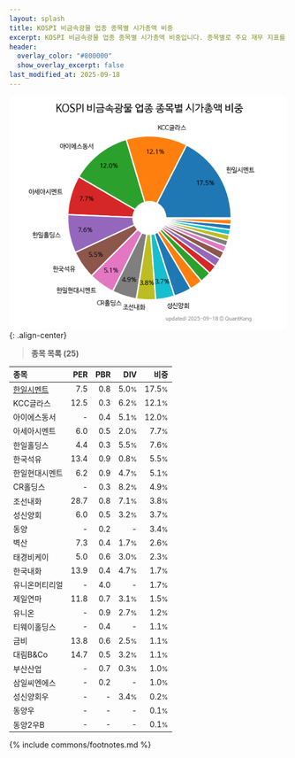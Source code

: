 ```yaml
---
layout: splash
title: KOSPI 비금속광물 업종 종목별 시가총액 비중
excerpt: KOSPI 비금속광물 업종 종목별 시가총액 비중입니다. 종목별로 주요 재무 지표를 함께 표시합니다.
header:
  overlay_color: "#800000"
  show_overlay_excerpt: false
last_modified_at: 2025-09-18
---
```



![KOSPI 비금속광물 업종 종목별 시가총액 비중](/stats/sector/images/kospi_업종_비금속광물_종목.png){: .align-center}


> **종목 목록 (25)**<a id="list"></a>

| **종목** | **PER** | **PBR** | **DIV** | **비중** |
| :------- | ------: | ------: | ------: | -------: |
| [한일시멘트](/300720/) | 7.5 | 0.8 | 5.0<small>%</small> | 17.5<small>%</small> |
| KCC글라스 | 12.5 | 0.3 | 6.2<small>%</small> | 12.1<small>%</small> |
| 아이에스동서 | - | 0.4 | 5.1<small>%</small> | 12.0<small>%</small> |
| 아세아시멘트 | 6.0 | 0.5 | 2.0<small>%</small> | 7.7<small>%</small> |
| 한일홀딩스 | 4.4 | 0.3 | 5.5<small>%</small> | 7.6<small>%</small> |
| 한국석유 | 13.4 | 0.9 | 0.8<small>%</small> | 5.5<small>%</small> |
| 한일현대시멘트 | 6.2 | 0.9 | 4.7<small>%</small> | 5.1<small>%</small> |
| CR홀딩스 | - | 0.3 | 8.2<small>%</small> | 4.9<small>%</small> |
| 조선내화 | 28.7 | 0.8 | 7.1<small>%</small> | 3.8<small>%</small> |
| 성신양회 | 6.0 | 0.5 | 3.2<small>%</small> | 3.7<small>%</small> |
| 동양 | - | 0.2 | - | 3.4<small>%</small> |
| 벽산 | 7.3 | 0.4 | 1.7<small>%</small> | 2.6<small>%</small> |
| 태경비케이 | 5.0 | 0.6 | 3.0<small>%</small> | 2.3<small>%</small> |
| 한국내화 | 13.9 | 0.4 | 4.7<small>%</small> | 1.7<small>%</small> |
| 유니온머티리얼 | - | 4.0 | - | 1.7<small>%</small> |
| 제일연마 | 11.8 | 0.7 | 3.1<small>%</small> | 1.5<small>%</small> |
| 유니온 | - | 0.9 | 2.7<small>%</small> | 1.2<small>%</small> |
| 티웨이홀딩스 | - | 0.4 | - | 1.1<small>%</small> |
| 금비 | 13.8 | 0.6 | 2.5<small>%</small> | 1.1<small>%</small> |
| 대림B&Co | 14.7 | 0.5 | 3.2<small>%</small> | 1.1<small>%</small> |
| 부산산업 | - | 0.7 | 0.3<small>%</small> | 1.0<small>%</small> |
| 삼일씨엔에스 | - | 0.2 | - | 1.0<small>%</small> |
| 성신양회우 | - | - | 3.4<small>%</small> | 0.2<small>%</small> |
| 동양우 | - | - | - | 0.1<small>%</small> |
| 동양2우B | - | - | - | 0.1<small>%</small> |

{% include commons/footnotes.md %}